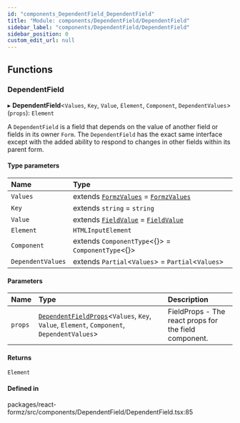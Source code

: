 ```yaml
---
id: "components_DependentField_DependentField"
title: "Module: components/DependentField/DependentField"
sidebar_label: "components/DependentField/DependentField"
sidebar_position: 0
custom_edit_url: null
---
```


## Functions

### DependentField

▸ **DependentField**<`Values`, `Key`, `Value`, `Element`, `Component`, `DependentValues`\>(`props`): `Element`

A `DependentField` is a field that depends on the value of another field or fields in
its owner `Form`. The `DependentField` has the exact same interface except with the added
ability to respond to changes in other fields within its parent form.

#### Type parameters

| Name | Type |
| :------ | :------ |
| `Values` | extends [`FormzValues`](types_form.md#formzvalues) = [`FormzValues`](types_form.md#formzvalues) |
| `Key` | extends `string` = `string` |
| `Value` | extends [`FieldValue`](types_field.md#fieldvalue) = [`FieldValue`](types_field.md#fieldvalue) |
| `Element` | `HTMLInputElement` |
| `Component` | extends `ComponentType`<{}\> = `ComponentType`<{}\> |
| `DependentValues` | extends `Partial`<`Values`\> = `Partial`<`Values`\> |

#### Parameters

| Name | Type | Description |
| :------ | :------ | :------ |
| `props` | [`DependentFieldProps`](components_DependentField_DependentField_types.md#dependentfieldprops)<`Values`, `Key`, `Value`, `Element`, `Component`, `DependentValues`\> | FieldProps - The react props for the field component. |

#### Returns

`Element`

#### Defined in

packages/react-formz/src/components/DependentField/DependentField.tsx:85
